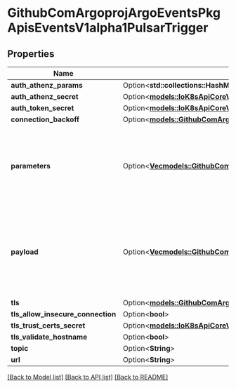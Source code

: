 # GithubComArgoprojArgoEventsPkgApisEventsV1alpha1PulsarTrigger

## Properties

Name | Type | Description | Notes
------------ | ------------- | ------------- | -------------
**auth_athenz_params** | Option<**std::collections::HashMap<String, String>**> |  | [optional]
**auth_athenz_secret** | Option<[**models::IoK8sApiCoreV1SecretKeySelector**](io.k8s.api.core.v1.SecretKeySelector.md)> |  | [optional]
**auth_token_secret** | Option<[**models::IoK8sApiCoreV1SecretKeySelector**](io.k8s.api.core.v1.SecretKeySelector.md)> |  | [optional]
**connection_backoff** | Option<[**models::GithubComArgoprojArgoEventsPkgApisEventsV1alpha1Backoff**](github.com.argoproj.argo_events.pkg.apis.events.v1alpha1.Backoff.md)> |  | [optional]
**parameters** | Option<[**Vec<models::GithubComArgoprojArgoEventsPkgApisEventsV1alpha1TriggerParameter>**](github.com.argoproj.argo_events.pkg.apis.events.v1alpha1.TriggerParameter.md)> | Parameters is the list of parameters that is applied to resolved Kafka trigger object. | [optional]
**payload** | Option<[**Vec<models::GithubComArgoprojArgoEventsPkgApisEventsV1alpha1TriggerParameter>**](github.com.argoproj.argo_events.pkg.apis.events.v1alpha1.TriggerParameter.md)> | Payload is the list of key-value extracted from an event payload to construct the request payload. | [optional]
**tls** | Option<[**models::GithubComArgoprojArgoEventsPkgApisEventsV1alpha1TlsConfig**](github.com.argoproj.argo_events.pkg.apis.events.v1alpha1.TLSConfig.md)> |  | [optional]
**tls_allow_insecure_connection** | Option<**bool**> |  | [optional]
**tls_trust_certs_secret** | Option<[**models::IoK8sApiCoreV1SecretKeySelector**](io.k8s.api.core.v1.SecretKeySelector.md)> |  | [optional]
**tls_validate_hostname** | Option<**bool**> |  | [optional]
**topic** | Option<**String**> |  | [optional]
**url** | Option<**String**> |  | [optional]

[[Back to Model list]](../README.md#documentation-for-models) [[Back to API list]](../README.md#documentation-for-api-endpoints) [[Back to README]](../README.md)


